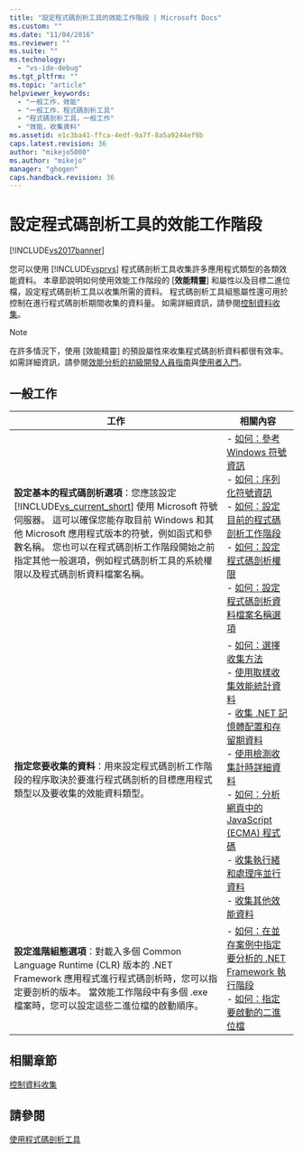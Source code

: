 ```yaml
---
title: "設定程式碼剖析工具的效能工作階段 | Microsoft Docs"
ms.custom: ""
ms.date: "11/04/2016"
ms.reviewer: ""
ms.suite: ""
ms.technology: 
  - "vs-ide-debug"
ms.tgt_pltfrm: ""
ms.topic: "article"
helpviewer_keywords: 
  - "一般工作，效能"
  - "一般工作，程式碼剖析工具"
  - "程式碼剖析工具，一般工作"
  - "效能，收集資料"
ms.assetid: e1c3ba41-ffca-4edf-9a7f-8a5a9244ef9b
caps.latest.revision: 36
author: "mikejo5000"
ms.author: "mikejo"
manager: "ghogen"
caps.handback.revision: 36
---
```

# 設定程式碼剖析工具的效能工作階段
[!INCLUDE[vs2017banner](../code-quality/includes/vs2017banner.md)]

您可以使用 [!INCLUDE[vsprvs](../code-quality/includes/vsprvs_md.md)] 程式碼剖析工具收集許多應用程式類型的各類效能資料。  本章節說明如何使用效能工作階段的 \[**效能精靈**\] 和屬性以及目標二進位檔，設定程式碼剖析工具以收集所需的資料。  程式碼剖析工具組態屬性還可用於控制在進行程式碼剖析期間收集的資料量。  如需詳細資訊，請參閱[控制資料收集](../profiling/controlling-data-collection.md)。  
  
> [!NOTE]
>  在許多情況下，使用 \[效能精靈\] 的預設屬性來收集程式碼剖析資料都很有效率。  如需詳細資訊，請參閱[效能分析的初級開發人員指南](../profiling/beginners-guide-to-performance-profiling.md)與[使用者入門](../profiling/getting-started-with-performance-tools.md)。  
  
## 一般工作  
  
|工作|相關內容|  
|--------|----------|  
|**設定基本的程式碼剖析選項**：您應該設定 [!INCLUDE[vs_current_short](../code-quality/includes/vs_current_short_md.md)] 使用 Microsoft 符號伺服器。  這可以確保您能存取目前 Windows 和其他 Microsoft 應用程式版本的符號，例如函式和參數名稱。  您也可以在程式碼剖析工作階段開始之前指定其他一般選項，例如程式碼剖析工具的系統權限以及程式碼剖析資料檔案名稱。|-   [如何：參考 Windows 符號資訊](../profiling/how-to-reference-windows-symbol-information.md)<br />-   [如何：序列化符號資訊](../profiling/how-to-serialize-symbol-information.md)<br />-   [如何：設定目前的程式碼剖析工作階段](../Topic/How%20to:%20Set%20the%20Current%20Session.md)<br />-   [如何：設定程式碼剖析權限](../profiling/how-to-set-permissions.md)<br />-   [如何：設定程式碼剖析資料檔案名稱選項](../profiling/how-to-set-performance-data-file-name-options.md)|  
|**指定您要收集的資料**：用來設定程式碼剖析工作階段的程序取決於要進行程式碼剖析的目標應用程式類型以及要收集的效能資料類型。|-   [如何：選擇收集方法](../profiling/how-to-choose-collection-methods.md)<br />-   [使用取樣收集效能統計資料](../profiling/collecting-performance-statistics-by-using-sampling.md)<br />-   [收集 .NET 記憶體配置和存留期資料](../profiling/collecting-dotnet-memory-allocation-and-lifetime-data.md)<br />-   [使用檢測收集計時詳細資料](../profiling/collecting-detailed-timing-data-by-using-instrumentation.md)<br />-   [如何：分析網頁中的 JavaScript \(ECMA\) 程式碼](../Topic/How%20to:%20Profile%20JavaScript%20Code%20in%20Web%20Pages.md)<br />-   [收集執行緒和處理序並行資料](../profiling/collecting-thread-and-process-concurrency-data.md)<br />-   [收集其他效能資料](../profiling/collecting-additional-performance-data.md)|  
|**設定進階組態選項**：對載入多個 Common Language Runtime \(CLR\) 版本的 .NET Framework 應用程式進行程式碼剖析時，您可以指定要剖析的版本。  當效能工作階段中有多個 .exe 檔案時，您可以設定這些二進位檔的啟動順序。|-   [如何：在並存案例中指定要分析的 .NET Framework 執行階段](../Topic/How%20to:%20Specify%20the%20.NET%20Framework%20Runtime.md)<br />-   [如何：指定要啟動的二進位檔](../profiling/how-to-specify-the-binary-to-start.md)|  
  
## 相關章節  
 [控制資料收集](../profiling/controlling-data-collection.md)  
  
## 請參閱  
 [使用程式碼剖析工具](../profiling/performance-explorer.md)